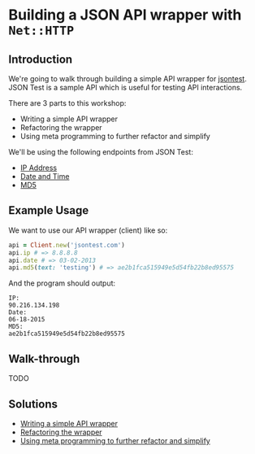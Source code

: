# Building a JSON API wrapper with `Net::HTTP`


## Introduction

We're going to walk through building a simple API wrapper for [jsontest](http://www.jsontest.com). JSON Test is a sample API which is useful for testing API interactions.

There are 3 parts to this workshop:

* Writing a simple API wrapper
* Refactoring the wrapper
* Using meta programming to further refactor and simplify

We'll be using the following endpoints from JSON Test:

* [IP Address](http://www.jsontest.com/#ip)
* [Date and Time](http://www.jsontest.com/#date)
* [MD5](http://www.jsontest.com/#md5)


## Example Usage

We want to use our API wrapper (client) like so:

```ruby
api = Client.new('jsontest.com')
api.ip # => 8.8.8.8
api.date # => 03-02-2013
api.md5(text: 'testing') # => ae2b1fca515949e5d54fb22b8ed95575
```

And the program should output:

```
IP:
90.216.134.198
Date:
06-18-2015
MD5:
ae2b1fca515949e5d54fb22b8ed95575
```


## Walk-through

TODO

## Solutions

* [Writing a simple API wrapper](1-basic.rb)
* [Refactoring the wrapper](2-refactored.rb)
* [Using meta programming to further refactor and simplify](3-metaprogramming.rb)
